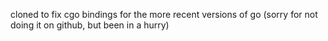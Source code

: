 cloned to fix cgo bindings for the more recent versions of go
(sorry for not doing it on github, but been in a hurry)